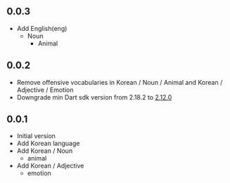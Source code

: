 ## 0.0.3
- Add English(eng)
    - Noun
        - Animal

## 0.0.2
- Remove offensive vocabularies in Korean / Noun / Animal and Korean / Adjective / Emotion
- Downgrade min Dart sdk version from 2.18.2 to [2.12.0](https://github.com/dart-lang/sdk/blob/main/CHANGELOG.md#2120---2021-03-03)

## 0.0.1

- Initial version
- Add Korean language
- Add Korean / Noun
    - animal
- Add Korean / Adjective
    - emotion
